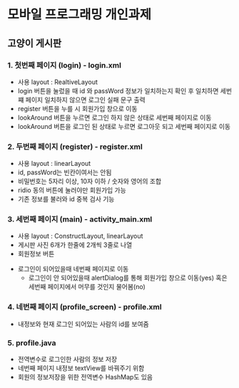 # 모바일 프로그래밍 개인과제

## 고양이 게시판

### 1. 첫번째 페이지 (login) - login.xml
- 사용 layout : RealtiveLayout
- login 버튼을 눌렀을 때 id 와 passWord 정보가 일치하는지 확인 후 일치하면 세번쨰 페이지 일치하지 않으면 로그인 실패 문구 출력
- register 버튼을 누를 시 회원가입 창으로 이동
- lookAround 버튼을 누르면 로그인 하지 않은 상태로 세번째 페이지로 이동
- lookAround 버튼을 로그인 된 상태로 누르면 로그아웃 되고 세번째 페이지로 이동

### 2. 두번째 페이지 (register) - register.xml
- 사용 layout : linearLayout
- id, passWord는 빈칸이여서는 안됨
- 비밀번호는 5자리 이상, 10자 이하 / 숫자와 영어의 조합
- ridio 동의 버튼에 눌러야만 회원가입 가능
- 기존 정보를 불러와 id 중복 검사 기능

### 3. 세번째 페이지 (main) - activity_main.xml
- 사용 layout :   ConstructLayout, linearLayout
- 게시판 사진 6개가 한줄에 2개씩 3줄로 나열
- 회원정보 버튼
* 로그인이 되어있을때 네번째 페이지로 이동
  - 로그인이 안 되어있을때 alertDialog를 통해 회원가입 창으로 이동(yes) 혹은 세번째 페이지에서 머무를 것인지 물어봄(no)
  
### 4. 네번째 페이지 (profile_screen) - profile.xml
- 내정보와 현재 로그인 되어있는 사람의 id를 보여줌

### 5. profile.java
- 전역변수로 로그인한 사람의 정보 저장
- 네번째 페이지 내정보 textView를 바꿔주기 위함
- 회원의 정보저장을 위한 전역변수 HashMap도 있음
